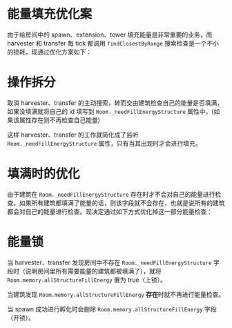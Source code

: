 # 能量填充优化案

由于给房间中的 spawn、extension、tower 填充能量是非常重要的业务，而 harvester 和 transfer 每 tick 都调用 `findClosestByRange` 搜索检查是一个不小的损耗，现通过优化方案如下：

# 操作拆分

取消 harvester、transfer 的主动搜索，转而交由建筑检查自己的能量是否填满，如果没填满就将自己的 id 填写到 `Room._needFillEnergyStructure` 属性中，(如果该属性存在则不再检查自己能量)

这样 harvester、transfer 的工作就简化成了监听 `Room._needFillEnergyStructure` 属性，只有当其出现时才会进行填充。

# 填满时的优化

由于建筑在 `Room._needFillEnergyStructure` 存在时才不会对自己的能量进行检查。如果所有建筑都填满了能量的话，则该字段就不会存在，也就是说所有的建筑都会对自己的能量进行检查。现决定通过如下方式优化掉这一部分能量检查：

# 能量锁

当 harvester、transfer 发现房间中不存在 `Room._needFillEnergyStructure` 字段时（说明房间里所有需要能量的建筑都被填满了），就将 `Room.memory.allStructureFillEnergy` 置为 true（上锁）。

当建筑发现 `Room.memory.allStructureFillEnergy` **存在**时就不再进行能量检查。

当 spawn 成功进行孵化时会删除 `Room.memory.allStructureFillEnergy` 字段（开锁）。